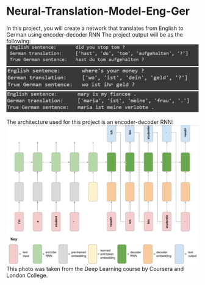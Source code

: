# Neural-Translation-Model-Eng-Ger
In this project, you will create a network that translates from English to German using encoder-decoder RNN
The project output will be as the following:
![Translation example](https://github.com/JorgeSC98/Neural-Translation-Model-Eng-Ger/blob/main/example1.png?raw=true)
![Translation example](https://github.com/JorgeSC98/Neural-Translation-Model-Eng-Ger/blob/main/example2.png?raw=true)
![Translation example](https://github.com/JorgeSC98/Neural-Translation-Model-Eng-Ger/blob/main/example3.png?raw=true)

The architecture used for this project is an encoder-decoder RNN:
![Translation example](https://github.com/JorgeSC98/Neural-Translation-Model-Eng-Ger/blob/main/Architecture2.png?raw=true)
This photo was taken from the Deep Learning  course by Coursera and London College.
